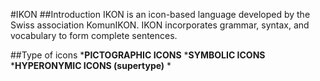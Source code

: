 #IKON
##Introduction
IKON is an icon-based language developed by the Swiss association KomunIKON. IKON incorporates grammar, syntax, and vocabulary to form complete sentences. 

##Type of icons
***PICTOGRAPHIC ICONS**
***SYMBOLIC ICONS**
***HYPERONYMIC ICONS (supertype)**
*

